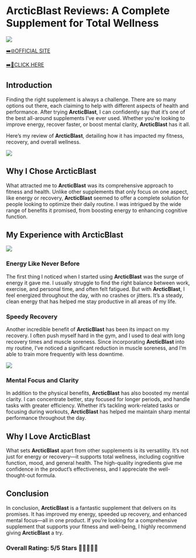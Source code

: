 # **ArcticBlast Reviews**: A Complete Supplement for Total Wellness

[![](https://static.vecteezy.com/system/resources/thumbnails/019/896/014/small/buy-now-gradient-button-with-cart-symbol-buy-now-illustration-png.png)](https://edetoop.top/lander/sugarpreland-1/articblast.html) 

[➡️🌐OFFICIAL SITE](https://edetoop.top/lander/sugarpreland-1/articblast.html) 

[➡️🔗CLICK HERE](https://edetoop.top/lander/sugarpreland-1/articblast.html) 


## Introduction

Finding the right supplement is always a challenge. There are so many options out there, each claiming to help with different aspects of health and performance. After trying **ArcticBlast**, I can confidently say that it’s one of the best all-around supplements I’ve ever used. Whether you’re looking to improve energy, recover faster, or boost mental clarity, **ArcticBlast** has it all.

Here’s my review of **ArcticBlast**, detailing how it has impacted my fitness, recovery, and overall wellness.

[![](https://wallpapers.com/images/hd/red-order-now-button-udg4jcj4arvn8b0n-2.png)](https://edetoop.top/lander/sugarpreland-1/articblast.html)  

## Why I Chose **ArcticBlast**

What attracted me to **ArcticBlast** was its comprehensive approach to fitness and health. Unlike other supplements that only focus on one aspect, like energy or recovery, **ArcticBlast** seemed to offer a complete solution for people looking to optimize their daily routine. I was intrigued by the wide range of benefits it promised, from boosting energy to enhancing cognitive function.

## My Experience with **ArcticBlast**

[![](https://static.vecteezy.com/system/resources/thumbnails/019/896/014/small/buy-now-gradient-button-with-cart-symbol-buy-now-illustration-png.png)](https://edetoop.top/lander/sugarpreland-1/articblast.html)

### Energy Like Never Before

The first thing I noticed when I started using **ArcticBlast** was the surge of energy it gave me. I usually struggle to find the right balance between work, exercise, and personal time, and often felt fatigued. But with **ArcticBlast**, I feel energized throughout the day, with no crashes or jitters. It’s a steady, clean energy that has helped me stay productive in all areas of my life.

### Speedy Recovery

Another incredible benefit of **ArcticBlast** has been its impact on my recovery. I often push myself hard in the gym, and I used to deal with long recovery times and muscle soreness. Since incorporating **ArcticBlast** into my routine, I’ve noticed a significant reduction in muscle soreness, and I’m able to train more frequently with less downtime.

[![](https://wallpapers.com/images/hd/red-order-now-button-udg4jcj4arvn8b0n-2.png)](https://edetoop.top/lander/sugarpreland-1/articblast.html)  

### Mental Focus and Clarity

In addition to the physical benefits, **ArcticBlast** has also boosted my mental clarity. I can concentrate better, stay focused for longer periods, and handle tasks with greater efficiency. Whether it’s tackling work-related tasks or focusing during workouts, **ArcticBlast** has helped me maintain sharp mental performance throughout the day.

## Why I Love **ArcticBlast**

What sets **ArcticBlast** apart from other supplements is its versatility. It’s not just for energy or recovery—it supports total wellness, including cognitive function, mood, and general health. The high-quality ingredients give me confidence in the product’s effectiveness, and I appreciate the well-thought-out formula.

## Conclusion

In conclusion, **ArcticBlast** is a fantastic supplement that delivers on its promises. It has improved my energy, speeded up recovery, and enhanced mental focus—all in one product. If you’re looking for a comprehensive supplement that supports your fitness and well-being, I highly recommend giving **ArcticBlast** a try.

### Overall Rating: 5/5 Stars 🌟🌟🌟🌟🌟
